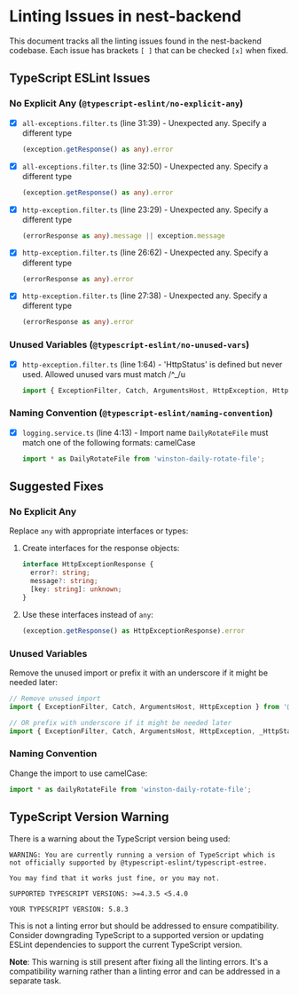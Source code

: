 # Linting Issues in nest-backend

This document tracks all the linting issues found in the nest-backend codebase. Each issue has brackets `[ ]` that can be checked `[x]` when fixed.

## TypeScript ESLint Issues

### No Explicit Any (`@typescript-eslint/no-explicit-any`)

- [x] `all-exceptions.filter.ts` (line 31:39) - Unexpected any. Specify a different type
  ```typescript
  (exception.getResponse() as any).error
  ```

- [x] `all-exceptions.filter.ts` (line 32:50) - Unexpected any. Specify a different type
  ```typescript
  (exception.getResponse() as any).error
  ```

- [x] `http-exception.filter.ts` (line 23:29) - Unexpected any. Specify a different type
  ```typescript
  (errorResponse as any).message || exception.message
  ```

- [x] `http-exception.filter.ts` (line 26:62) - Unexpected any. Specify a different type
  ```typescript
  (errorResponse as any).error
  ```

- [x] `http-exception.filter.ts` (line 27:38) - Unexpected any. Specify a different type
  ```typescript
  (errorResponse as any).error
  ```

### Unused Variables (`@typescript-eslint/no-unused-vars`)

- [x] `http-exception.filter.ts` (line 1:64) - 'HttpStatus' is defined but never used. Allowed unused vars must match /^_/u
  ```typescript
  import { ExceptionFilter, Catch, ArgumentsHost, HttpException, HttpStatus } from '@nestjs/common';
  ```

### Naming Convention (`@typescript-eslint/naming-convention`)

- [x] `logging.service.ts` (line 4:13) - Import name `DailyRotateFile` must match one of the following formats: camelCase
  ```typescript
  import * as DailyRotateFile from 'winston-daily-rotate-file';
  ```

## Suggested Fixes

### No Explicit Any
Replace `any` with appropriate interfaces or types:

1. Create interfaces for the response objects:
   ```typescript
   interface HttpExceptionResponse {
     error?: string;
     message?: string;
     [key: string]: unknown;
   }
   ```

2. Use these interfaces instead of `any`:
   ```typescript
   (exception.getResponse() as HttpExceptionResponse).error
   ```

### Unused Variables
Remove the unused import or prefix it with an underscore if it might be needed later:

```typescript
// Remove unused import
import { ExceptionFilter, Catch, ArgumentsHost, HttpException } from '@nestjs/common';

// OR prefix with underscore if it might be needed later
import { ExceptionFilter, Catch, ArgumentsHost, HttpException, _HttpStatus } from '@nestjs/common';
```

### Naming Convention
Change the import to use camelCase:

```typescript
import * as dailyRotateFile from 'winston-daily-rotate-file';
```

## TypeScript Version Warning

There is a warning about the TypeScript version being used:

```
WARNING: You are currently running a version of TypeScript which is not officially supported by @typescript-eslint/typescript-estree.

You may find that it works just fine, or you may not.

SUPPORTED TYPESCRIPT VERSIONS: >=4.3.5 <5.4.0

YOUR TYPESCRIPT VERSION: 5.8.3
```

This is not a linting error but should be addressed to ensure compatibility. Consider downgrading TypeScript to a supported version or updating ESLint dependencies to support the current TypeScript version.

**Note**: This warning is still present after fixing all the linting errors. It's a compatibility warning rather than a linting error and can be addressed in a separate task.
